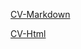 [CV-Markdown](https://iliashon.github.io/rsschool-cv/cv) 


[CV-Html](https://iliashon.github.io/rsschool-cv/index)